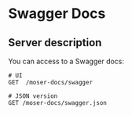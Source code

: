 # Swagger Docs

## Server description

You can access to a Swagger docs:

```http
# UI
GET  /moser-docs/swagger

# JSON version
GET /moser-docs/swagger.json
```

